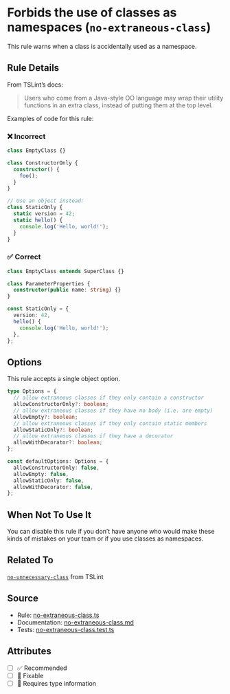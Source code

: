 # Forbids the use of classes as namespaces (`no-extraneous-class`)

This rule warns when a class is accidentally used as a namespace.

## Rule Details

From TSLint’s docs:

> Users who come from a Java-style OO language may wrap their utility functions in an extra class,
> instead of putting them at the top level.

Examples of code for this rule:

<!--tabs-->

### ❌ Incorrect

```ts
class EmptyClass {}

class ConstructorOnly {
  constructor() {
    foo();
  }
}

// Use an object instead:
class StaticOnly {
  static version = 42;
  static hello() {
    console.log('Hello, world!');
  }
}
```

### ✅ Correct

```ts
class EmptyClass extends SuperClass {}

class ParameterProperties {
  constructor(public name: string) {}
}

const StaticOnly = {
  version: 42,
  hello() {
    console.log('Hello, world!');
  },
};
```

## Options

This rule accepts a single object option.

```ts
type Options = {
  // allow extraneous classes if they only contain a constructor
  allowConstructorOnly?: boolean;
  // allow extraneous classes if they have no body (i.e. are empty)
  allowEmpty?: boolean;
  // allow extraneous classes if they only contain static members
  allowStaticOnly?: boolean;
  // allow extraneous classes if they have a decorator
  allowWithDecorator?: boolean;
};

const defaultOptions: Options = {
  allowConstructorOnly: false,
  allowEmpty: false,
  allowStaticOnly: false,
  allowWithDecorator: false,
};
```

## When Not To Use It

You can disable this rule if you don’t have anyone who would make these kinds of mistakes on your
team or if you use classes as namespaces.

## Related To

[`no-unnecessary-class`](https://palantir.github.io/tslint/rules/no-unnecessary-class/) from TSLint

## Source

- Rule: [no-extraneous-class.ts](https://github.com/typescript-eslint/typescript-eslint/blob/main/packages/eslint-plugin/src/rules/no-extraneous-class.ts)
- Documentation: [no-extraneous-class.md](https://github.com/typescript-eslint/typescript-eslint/blob/main/packages/eslint-plugin/docs/rules/no-extraneous-class.md)
- Tests: [no-extraneous-class.test.ts](https://github.com/typescript-eslint/typescript-eslint/blob/main/packages/eslint-plugin/tests/rules/no-extraneous-class.test.ts)

## Attributes

- [ ] ✅ Recommended
- [ ] 🔧 Fixable
- [ ] 💭 Requires type information
